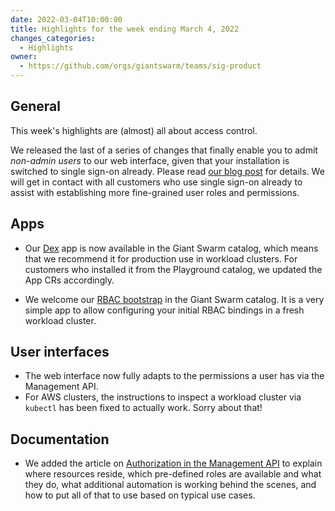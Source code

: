```yaml
---
date: 2022-03-04T10:00:00
title: Highlights for the week ending March 4, 2022
changes_categories:
  - Highlights
owner:
  - https://github.com/orgs/giantswarm/teams/sig-product
---
```


## General

This week's highlights are (almost) all about access control.

We released the last of a series of changes that finally enable you to admit *non-admin users* to our web interface, given that your installation is switched to single sign-on already. Please read [our blog post](https://www.giantswarm.io/blog/welcoming-more-users-to-our-web-interface-giant-swarm) for details. We will get in contact with all customers who use single sign-on already to assist with establishing more fine-grained user roles and permissions.

## Apps

- Our [Dex](https://docs.giantswarm.io/changes/managed-apps/dex-app/v1.22.2/) app is now available in the Giant Swarm catalog, which means that we recommend it for production use in workload clusters. For customers who installed it from the Playground catalog, we updated the App CRs accordingly.

- We welcome our [RBAC bootstrap](https://github.com/giantswarm/rbac-bootstrap-app) in the Giant Swarm catalog. It is a very simple app to allow configuring your initial RBAC bindings in a fresh workload cluster.

## User interfaces

- The web interface now fully adapts to the permissions a user has via the Management API.
- For AWS clusters, the instructions to inspect a workload cluster via `kubectl` has been fixed to actually work. Sorry about that!

## Documentation

- We added the article on [Authorization in the Management API](https://docs.giantswarm.io/ui-api/management-api/authorization/) to explain where resources reside, which pre-defined roles are available and what they do, what additional automation is working behind the scenes, and how to put all of that to use based on typical use cases.
